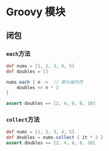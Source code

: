 # Groovy 模块

## 闭包

### `each`方法

```groovy
def nums = [1, 2, 3, 4, 5]
def doubles = []

nums.each { n ->  // 箭头操作符
    doubles << n * 2
}

assert doubles == [2, 4, 6, 8, 10]
```

### `collect`方法

```groovy
def nums = [1, 2, 3, 4, 5]
def doubles = nums.collect { it * 2 }
assert doubles == [2, 4, 6, 8, 10]
```

